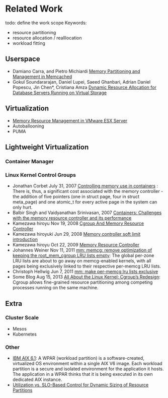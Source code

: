 # Related Work
todo: define the work scope
Keywords:
* resource partitioning
* resource allocation / realllocation
* workload fitting

## Userspace
* Damiano Carra, and Pietro Michiardi [Memory Partitioning and Management in Memcached](http://www.eurecom.fr/fr/publication/5014/download/data-publi-5014.pdf)
* Gokul Soundararajan, Daniel Lupei, Saeed Ghanbari, Adrian Daniel Popescu, Jin Chen*, Cristiana Amza [Dynamic Resource Allocation for Database Servers Running on Virtual Storage](https://www.usenix.org/legacy/event/fast09/tech/full_papers/soundararajan/soundararajan_html/)
## Virtualization
* [Memory Resource Management in VMware ESX Server](https://www.usenix.org/legacy/event/osdi02/tech/full_papers/waldspurger/waldspurger.pdf)
* Autoballooning
* PUMA
## Lightweight Virtualization
### Container Manager
### Linux Kernel Control Groups
* Jonathan Corbet July 31, 2007 [Controlling memory use in containers](http://lwn.net/Articles/243795/) : There is, thus, a significant cost associated with the memory controller - the addition of five pointers (one in struct page, four in struct meta_page) and one atomic_t for every active page in the system can only hurt.
* Balbir Singh and Vaidyanathan Srinivasan, 2007  [Containers: Challenges with the memory resource controller and its performance](https://www.kernel.org/doc/ols/2007/ols2007v2-pages-209-222.pdf)
* Kamezawa hiroyu Nov 19, 2008 [Cgroup And Memory Resource Controller](https://www.linuxfoundation.jp/jp_uploads/seminar20081119/CgroupMemcgMaster.pdf)
* Kamezawa hiroyuki Jun 29, 2008 [Memory controller soft limit introduction](https://lkml.org/lkml/2008/6/29/253)
* Kamezawa hiroyu Oct 22, 2009 [Memory Resource Controller](https://events.linuxfoundation.org/images/stories/slides/jls09/jls09_kamezawa.pdf)
* Johannes Weiner Nov 11, 2011 [mm: memcg: remove optimization of keeping the root_mem_cgroup LRU lists empty](https://lkml.org/lkml/2011/11/8/414): The global per-zone LRU lists are about to go away on memcg-enabled kernels, with all pages being exclusively linked to their respective per-memcg LRU lists.
* Christoph Hellwig Jun 7, 2011 [mm: make per-memcg lru lists exclusive](https://lkml.org/lkml/2011/6/7/184)
* Some Blog Aug 15, 2013 [All About the Linux Kernel: Cgroup’s Redesign](https://www.linux.com/blog/all-about-linux-kernel-cgroups-redesign): Cgroup allows fine-grained resource partitioning among competing processes running on the same machine.

## Extra
### Cluster Scale
* Mesos
* Kubernetes
### Other
* [IBM AIX 6.1](http://www.mi.fu-berlin.de/wiki/pub/Tec/ArtLehreSystemverwaltung2010/WPAR-sg247431.pdf): A WPAR (workload partition) is a software-created, virtualized OS environment within a single AIX V6
image. Each workload partition is a secure and isolated environment for the
application it hosts. The application in a WPAR thinks that it is being executed in
its own dedicated AIX instance.
* [Utilization vs. SLO-Based Control for Dynamic Sizing of Resource Partitions](http://www.hpl.hp.com/techreports/2005/HPL-2005-126R1.pdf)
